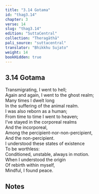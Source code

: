 ```yaml
---
title: "3.14 Gotama"
id: "thag3.14"
chapter: 3
verse: 14
slug: "thag3.14"
edition: "SuttaCentral"
collection: "Theragāthā"
pali_source: "suttacentral"
translator: "Bhikkhu Sujato"
weight: 14
bookHidden: true
---
```


## 3.14 Gotama  

Transmigrating, I went to hell;  
Again and again, I went to the ghost realm;  
Many times I dwelt long  
In the suffering of the animal realm.  
I was also reborn as a human;  
From time to time I went to heaven;  
I’ve stayed in the corporeal realms  
And the incorporeal,  
Among the percipient-nor-non-percipient,  
And the non-percipient.  
I understood these states of existence  
To be worthless:  
Conditioned, unstable, always in motion.  
When I understood the origin  
Of rebirth within myself,  
Mindful, I found peace.

## Notes